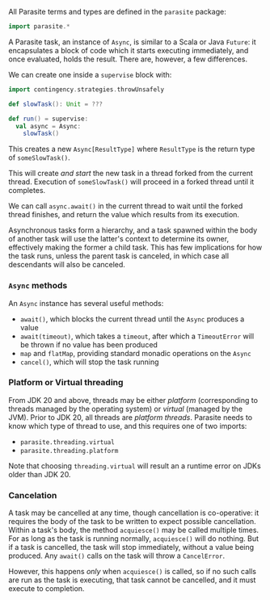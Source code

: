 All Parasite terms and types are defined in the `parasite` package:
```scala
import parasite.*
```

A Parasite task, an instance of `Async`, is similar to a Scala or Java
`Future`: it encapsulates a block of code which it starts executing
immediately, and once evaluated, holds the result. There are, however, a few
differences.

We can create one inside a `supervise` block with:
```scala
import contingency.strategies.throwUnsafely

def slowTask(): Unit = ???

def run() = supervise:
  val async = Async:
    slowTask()
```

This creates a new `Async[ResultType]` where `ResultType` is the return type of
`someSlowTask()`.

This will create *and start* the new task in a thread forked from the current
thread. Execution of `someSlowTask()` will proceed in a forked thread until it
completes.

We can call `async.await()` in the current thread to wait until the forked
thread finishes, and return the value which results from its execution.



Asynchronous tasks form a hierarchy, and a task spawned within the body of
another task will use the latter's context to determine its owner, effectively
making the former a child task. This has few implications for how the task
runs, unless the parent task is canceled, in which case all descendants will
also be canceled.

### `Async` methods

An `Async` instance has several useful methods:
- `await()`, which blocks the current thread until the `Async` produces a value
- `await(timeout)`, which takes a `timeout`, after which a `TimeoutError` will
  be thrown if no value has been produced
- `map` and `flatMap`, providing standard monadic operations on the `Async`
- `cancel()`, which will stop the task running

### Platform or Virtual threading

From JDK 20 and above, threads may be either _platform_ (corresponding to
threads managed by the operating system) or _virtual_ (managed by the JVM).
Prior to JDK 20, all threads are _platform threads_. Parasite needs to know
which type of thread to use, and this requires one of two imports:
- `parasite.threading.virtual`
- `parasite.threading.platform`

Note that choosing `threading.virtual` will result an a runtime error on JDKs
older than JDK 20.

### Cancelation

A task may be cancelled at any time, though cancellation is co-operative: it
requires the body of the task to be written to expect possible cancellation.
Within a task's body, the method `acquiesce()` may be called multiple times. For
as long as the task is running normally, `acquiesce()` will do nothing. But if a
task is cancelled, the task will stop immediately, without a value being
produced. Any `await()` calls on the task will throw a `CancelError`.

However, this happens _only_ when `acquiesce()` is called, so if no such calls
are run as the task is executing, that task cannot be cancelled, and it must
execute to completion.
